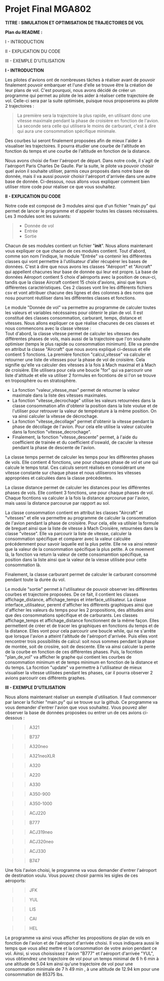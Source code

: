# Projet Final MGA802
**TITRE : SIMULATION ET OPTIMISATION DE TRAJECTOIRES DE VOL**

**Plan du README :**

I - INTRODUCTION

II - EXPLICATION DU CODE

III - EXEMPLE D'UTILISATION




**I - INTRODUCTION**


Les pilotes d'avions ont de nombreuses tâches à réaliser avant de pouvoir finalement pouvoir embarquer et l'une d'elle se trouve être la création de leur plans de vol.
C'est pourquoi, nous avons décidé de créer un programme qui permet au pilote de les aider à réaliser cette trajectoire de vol. Celle-ci sera par la suite optimisée, puisque nous proposerons au pilote 2 trajectoires :

> La première sera la trajectoire la plus rapide, en utilisant donc une vitesse maximale pendant la phase de croisière en fonction de l'avion.  
> La seconde sera celle qui utilisera le moins de carburant, c'est à dire qui aura une consommation spécifique minimale.  

Des courbes lui seront finalement proposées afin de mieux l'aider à visualiser les trajectoires. Il pourra étudier une courbe de l'altitude en fonction du temps et une courbe de l'altitude en fonction de la distance.

Nous avons choisi de fixer l'aéroport de départ. Dans notre code, il s'agit de l'aéroport Paris Charles De Gaulle.
Par la suite, le pilote va pouvoir choisir quel avion il souhaite utiliser, parmis ceux proposés dans notre base de donnée, mais il va aussi pouvoir choisir l'aéroport d'arrivée dans une autre base de donnée.
Ci-dessous, nous allons vous expliquer comment bien utiliser ntore code pour réaliser ce que vous souhaitez.

**II - EXPLICATION DU CODE**

Notre code est composé de 3 modules ainsi que d'un fichier "main.py" qui permet de lancer le programme et d'appeler toutes les classes nécéssaires. Les 3 modules sont les suivants: 

>- Donnée de vol  
>- Entrée    
>- Sortie  

Chacun de ses modules contient un fichier "__init__".
Nous allons maintenant vous expliquer ce que chacun de ces modules contient. Tout d'abord, comme son nom l'indique, le module "Entrée" va contenir les différentes classes qui vont permettre à l'utilisateur d'aller récupérer les bases de données.
C'est à dire que nous avons les classes "Aéroport" et "Aircraft" qui appellent chacunes leur base de donnée qui leur est propre. La base de données Aéroport contient 5 choix d'aéroports avec la position de ceux-ci, tandis que la classe Aircraft contient 15 choix d'avions, ainsi que leurs différentes caractéristiques.
Ces 2 classes vont lire les différents fichiers csv et vont attribuer chacune des lignes et des colonnes à des noms que nosu pourront réutiliser dans les différentes classes et fonctions.


Le module "Donnée de vol" va permettre au programme de calculer toutes les valeurs et variables nécéssaires pour obtenir le plan de vol. Il est constitué des classes consommation, carburant, temps, distance et vitesses.
Nous allons expliquer ce que réalise chacunes de ces classes et nous commencons avec la classe vitesse :  
Tout d'abord, la classe vitesse permet de calculer les vitesses des différentes phases de vols, mais aussi de la trajectoire que l'on souhaite optimiser (temps le plus rapide ou consommation minimum).
Elle va prendre en attribut la classe "Aircraft" que nous avons expliqué ci-dessus et elle contient 5 fonctions. La première fonction "calcul_vitesse" va calculer et retourner une liste de vitesses pour la phase de vol de croisière. Cela signifie qu'elle va calculer des vitesses à la fois à Mach maximal et à Mach de croisière. Elle utilisera pour cela une boucle "for" qui va parcourir une liste d'altitude et elle va utiliser 2 formules en focntions de si l'on se trouve en troposphère ou en stratosphère.
- La fonction "valeur_vitesse_max" permet de retourner la valeur maximale dans la liste des vitesses maximales.
- La fonction "vitesse_decrochage" utilise les valeurs retournées dans la classe consommation afin d'obtenir la position dans la liste voulue et de l'utiliser pour retrouver la valeur de température à la même position. On va ainsi calculer la vitesse de décrochage.
- La fonction "vitesse_decollage" permet d'obtenir la vitesse pendant la phase de décollage de l'avion. Pour cela elle utilise la valeur calculée dans la fonction "vitesse_decrochage".
- Finalement, la fonction "vitesse_descente" permet, à l'aide du coefficient de trainée et du coefficient d'oswald, de caculer la vitesse pendant la phase de descente de l'avion.

La classe temps permet de calculer les temps pour les différentes phases de vols. Elle contient 4 fonctions, une pour chaques phase de vol et une qui calcule le temps total. Ces calculs seront réalisés en considérant une vitesse constante sur chaque phase et nous utiliserons les vitesses appropriées et calculées dans la classe précédentes.

La classe distance permet de calculer les distances pour les différentes phases de vols. Elle contient 3 fonctions, une pour chaque phases de vol. Chaque focntions va calculer à la fois la distance aprcourue par l'avion, mais uassi la distance parcourue par rapport au sol.

La classe consommation contient en attribut les classes "Aircraft" et "vitesses" et elle va permettre au programme de calculer la consommation de l'avion pendant la phase de croisière. Pour cela, elle va utilsier la formule de breguet ainsi que la liste de vitesse à Mach Croisière, retournées dans la classe "vitesse".
Elle va parcourir la liste de vitesse, calculer la consommation spécifique et comparer avec la valeur calculée précédemment pour savoir laquelle est la plus petite. Elle ne va ainsi retenir que la valeur de la consommation spécifique la plus petite. A ce moement là, la fonction va return la valeur de cette consomamtion spécifique, sa position dans la liste ainsi que la valeur de la viesse utilisée pour cette consommation là.

Finalement, la classe carburant permet de calculer le carburant consommé pendant toute la durée du vol.


Le module "sortie" permet à l'utilisateur de pouvoir observer les différentes courbes et trajectoire proposées. De ce fait, il contient les classes affichage_distance, affichage_temps et interface_utilisateur.
La classe interface_utilisateur, peremt d'afficher les différents graphiques ainsi que d'afficher les valeurs du temps pour les 2 propositions, des altitudes ainsi que des consommations spécifique et de carburants.
Les classes affichage_temps et affichage_distance fonctionnent de la même façon. Elles permettent de créer et de tracer les graphiques en fonctions du temps et de la distance. Elles vont pour cela parcourir une boucle while, qui ne s'arrête que lorsque l'avion a atteint l'altitude de l'aéroport d'arrivée. Puis elles vont rencontrer trois possibilités de calcul: soit nous sommes pendant la phase de montée, soit de crosiire, soit de descente. 
Elle va ainsi calculer la pente de la courbe en fonction de ces différentes phases. Puis, la focntion "plan_de_vol" va afficher le graphe qui contient les courbes de consommation minimum et de temps minimum en fonction de la distance et du temps. La focntion "update" va permettre à l'utilisateur de mieux visualiser la vitesse utilisées pendant les phases, car il pourra observer 2 avions parcourir ces différents graphes.


**III - EXEMPLE D'UTILISATION**

Nous allons maintenant réaliser un exemple d'utilisation. Il faut commencer par lancer la fichier "main.py" qui se trouve sur la github. Ce programme va vous demander d'entrer l'avion que vous souhaitez. Vous pouvez aller observer la base de données proposées ou entrer un de ces avions ci-dessous :

>>A321

>>B737

>>A320neo

>>A321neoXLR

>>A320

>>A220

>>A330

>>A350-900

>>A350-1000

>>ACJ220

>>B777

>>ACJ319neo

>>ACJ320neo

>>ACJ330

>>B747

Une fois l'avion choisi, le programme va vous demander d'entrer l'aéroport de destination voulu. Vous pouvez chosir parmis les sigles de ces aéroports: 

>>JFK

>>YUL

>>LIS

>>CAI

>>HEL

Le programme va ainsi vous afficher les propositions de plan de vols en fonction de l'avion et de l'aéroport d'arrivée choisi. Il vous indiquera aussi le temps que vous allez mettre et la consommation de votre avion pendant ce vol.
 Ainsi, si vous choississez l'avion "B777" et l'aéroport d'arrivée "YUL", vous obtiendrez une trajectoire de vol pour un temps minimal de 6 h 6 min à une altitude de 5.04 km ainsi qu'une trajectoire de vol pour une consommation minimale de 7 h 49 min , à une altitude de 12.94 km pour une consommation de 85375 lbs.
 







